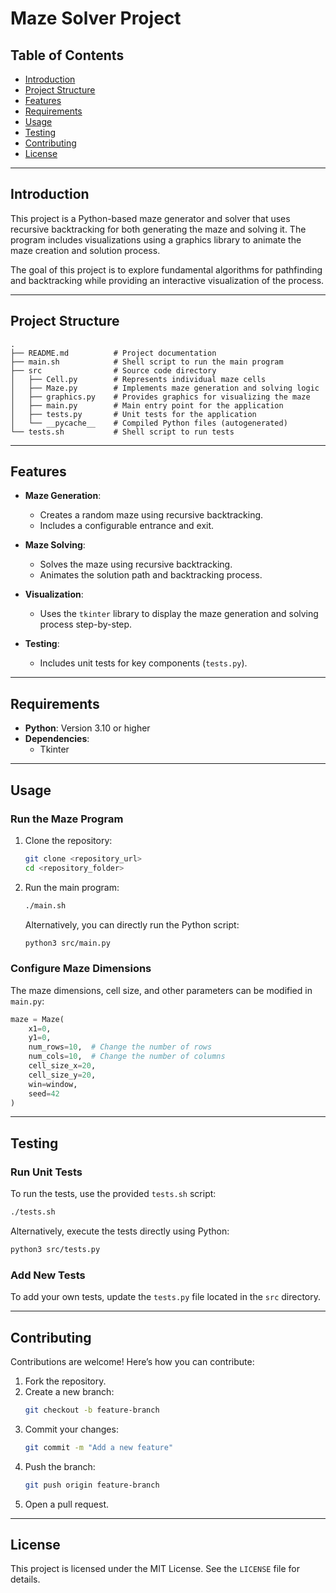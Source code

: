 # Maze Solver Project

## Table of Contents
- [Introduction](#introduction)
- [Project Structure](#project-structure)
- [Features](#features)
- [Requirements](#requirements)
- [Usage](#usage)
- [Testing](#testing)
- [Contributing](#contributing)
- [License](#license)

---

## Introduction

This project is a Python-based maze generator and solver that uses recursive backtracking for both generating the maze and solving it. The program includes visualizations using a graphics library to animate the maze creation and solution process. 

The goal of this project is to explore fundamental algorithms for pathfinding and backtracking while providing an interactive visualization of the process.

---

## Project Structure

```
.
├── README.md          # Project documentation
├── main.sh            # Shell script to run the main program
├── src                # Source code directory
│   ├── Cell.py        # Represents individual maze cells
│   ├── Maze.py        # Implements maze generation and solving logic
│   ├── graphics.py    # Provides graphics for visualizing the maze
│   ├── main.py        # Main entry point for the application
│   ├── tests.py       # Unit tests for the application
│   └── __pycache__    # Compiled Python files (autogenerated)
└── tests.sh           # Shell script to run tests
```

---

## Features

- **Maze Generation**:
  - Creates a random maze using recursive backtracking.
  - Includes a configurable entrance and exit.

- **Maze Solving**:
  - Solves the maze using recursive backtracking.
  - Animates the solution path and backtracking process.

- **Visualization**:
  - Uses the `tkinter` library to display the maze generation and solving process step-by-step.

- **Testing**:
  - Includes unit tests for key components (`tests.py`).

---

## Requirements

- **Python**: Version 3.10 or higher
- **Dependencies**:
  - Tkinter

---

## Usage

### Run the Maze Program

1. Clone the repository:
   ```bash
   git clone <repository_url>
   cd <repository_folder>
   ```

2. Run the main program:
   ```bash
   ./main.sh
   ```

   Alternatively, you can directly run the Python script:
   ```bash
   python3 src/main.py
   ```

### Configure Maze Dimensions
The maze dimensions, cell size, and other parameters can be modified in `main.py`:

```python
maze = Maze(
    x1=0,
    y1=0,
    num_rows=10,  # Change the number of rows
    num_cols=10,  # Change the number of columns
    cell_size_x=20,
    cell_size_y=20,
    win=window,
    seed=42
)
```

---

## Testing

### Run Unit Tests

To run the tests, use the provided `tests.sh` script:
```bash
./tests.sh
```

Alternatively, execute the tests directly using Python:
```bash
python3 src/tests.py
```

### Add New Tests
To add your own tests, update the `tests.py` file located in the `src` directory.

---

## Contributing

Contributions are welcome! Here’s how you can contribute:

1. Fork the repository.
2. Create a new branch:
   ```bash
   git checkout -b feature-branch
   ```
3. Commit your changes:
   ```bash
   git commit -m "Add a new feature"
   ```
4. Push the branch:
   ```bash
   git push origin feature-branch
   ```
5. Open a pull request.

---

## License

This project is licensed under the MIT License. See the `LICENSE` file for details.
